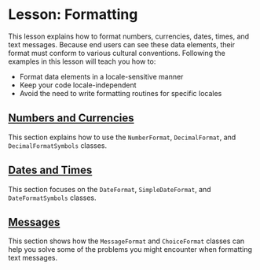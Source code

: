 
# Lesson: Formatting

This lesson explains how to format numbers, currencies, dates, times, and text messages. Because end users can see these data elements, their format must conform to various cultural conventions. Following the examples in this lesson will teach you how to:

- Format data elements in a locale-sensitive manner
- Keep your code locale-independent
- Avoid the need to write formatting routines for specific locales

## [Numbers and Currencies](numberintro.html)

This section explains how to use the `NumberFormat`, `DecimalFormat`, and `DecimalFormatSymbols` classes.

## [Dates and Times](dateintro.html)

This section focuses on the `DateFormat`, `SimpleDateFormat`, and `DateFormatSymbols` classes.

## [Messages](messageintro.html)

This section shows how the `MessageFormat` and `ChoiceFormat` classes can help you solve some of the problems you might encounter when formatting text messages.
